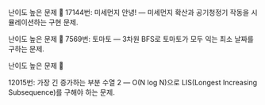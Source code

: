 난이도 높은 문제 🔴
17144번: 미세먼지 안녕! — 미세먼지 확산과 공기청정기 작동을 시뮬레이션하는 구현 문제.


난이도 높은 문제 🔴
7569번: 토마토 — 3차원 BFS로 토마토가 모두 익는 최소 날짜를 구하는 문제.

난이도 높은 문제 🔴

12015번: 가장 긴 증가하는 부분 수열 2 — O(N log N)으로 LIS(Longest Increasing Subsequence)를 구해야 하는 문제.